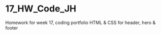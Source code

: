 # 17_HW_Code_JH
Homework for week 17, coding portfolio HTML &amp; CSS for header, hero &amp; footer
